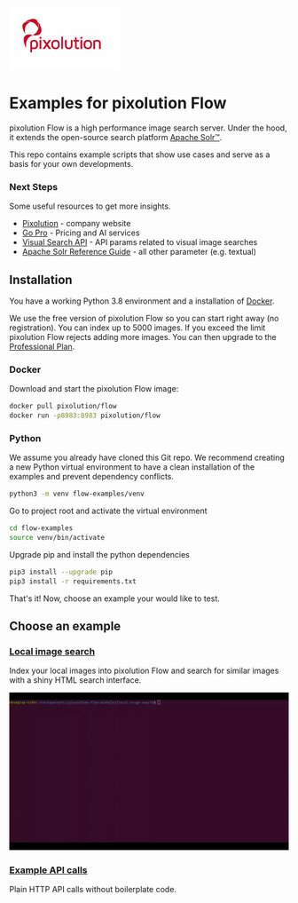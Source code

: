 ![Logo](./pixolution_logo.png)

# Examples for pixolution Flow
pixolution Flow is a high performance image search server. Under the hood, it extends the open-source search platform [Apache Solr™](https://solr.apache.org/).

This repo contains example scripts that show use cases and serve as a basis for your own developments.

### Next Steps
Some useful resources to get more insights.
 * [Pixolution](https://pixolution.org) - company website
 * [Go Pro](https://pixolution.org/pricing) - Pricing and AI services
 * [Visual Search API](https://docs.pixolution.org) - API params related to visual image searches
 * [Apache Solr Reference Guide](https://solr.apache.org/guide/8_8/) - all other parameter (e.g. textual)

## Installation

You have a working Python 3.8 environment and a installation of [Docker](https://docs.docker.com/get-docker/).

We use the free version of pixolution Flow so you can start right away (no registration). You can index up to 5000 images. If you exceed the limit pixolution Flow rejects adding more images. You can then upgrade to the [Professional Plan](https://pixolution.org/pricing).

### Docker
Download and start the pixolution Flow image:

```bash
docker pull pixolution/flow
docker run -p8983:8983 pixolution/flow
```


### Python
We assume you already have cloned this Git repo. We recommend creating a new Python virtual environment to have a clean installation of the examples and prevent dependency conflicts.
```bash
python3 -m venv flow-examples/venv
```
Go to project root and activate the virtual environment
```bash
cd flow-examples
source venv/bin/activate
```
Upgrade pip and install the python dependencies
```bash
pip3 install --upgrade pip
pip3 install -r requirements.txt
```
That's it! Now, choose an example your would like to test.


## Choose an example

### [Local image search](local-image-search/README.md)
Index your local images into pixolution Flow and search for similar images with a shiny HTML search interface.

![user interface screenshot](./local-image-search/ui/img/local-image-search.gif )

### [Example API calls](example-api-calls/README.md)
Plain HTTP API calls without boilerplate code.
